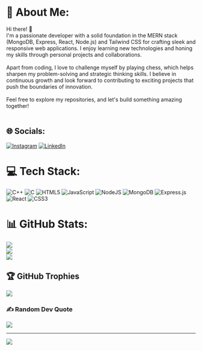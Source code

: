 # 💫 About Me:
Hi there! 👋<br>I'm a passionate developer with a solid foundation in the MERN stack (MongoDB, Express, React, Node.js) and Tailwind CSS for crafting sleek and responsive web applications. I enjoy learning new technologies and honing my skills through personal projects and collaborations.<br><br>Apart from coding, I love to challenge myself by playing chess, which helps sharpen my problem-solving and strategic thinking skills. I believe in continuous growth and look forward to contributing to exciting projects that push the boundaries of innovation.<br><br>Feel free to explore my repositories, and let's build something amazing together!<br><br>


## 🌐 Socials:
[![Instagram](https://img.shields.io/badge/Instagram-%23E4405F.svg?logo=Instagram&logoColor=white)](https://instagram.com/goyal_shivansh28) [![LinkedIn](https://img.shields.io/badge/LinkedIn-%230077B5.svg?logo=linkedin&logoColor=white)](https://linkedin.com/in/goyalshivansh) 

# 💻 Tech Stack:
![C++](https://img.shields.io/badge/c++-%2300599C.svg?style=for-the-badge&logo=c%2B%2B&logoColor=white) ![C](https://img.shields.io/badge/c-%2300599C.svg?style=for-the-badge&logo=c&logoColor=white) ![HTML5](https://img.shields.io/badge/html5-%23E34F26.svg?style=for-the-badge&logo=html5&logoColor=white) ![JavaScript](https://img.shields.io/badge/javascript-%23323330.svg?style=for-the-badge&logo=javascript&logoColor=%23F7DF1E) ![NodeJS](https://img.shields.io/badge/node.js-6DA55F?style=for-the-badge&logo=node.js&logoColor=white) ![MongoDB](https://img.shields.io/badge/MongoDB-%234ea94b.svg?style=for-the-badge&logo=mongodb&logoColor=white) ![Express.js](https://img.shields.io/badge/express.js-%23404d59.svg?style=for-the-badge&logo=express&logoColor=%2361DAFB) ![React](https://img.shields.io/badge/react-%2320232a.svg?style=for-the-badge&logo=react&logoColor=%2361DAFB) ![CSS3](https://img.shields.io/badge/css3-%231572B6.svg?style=for-the-badge&logo=css3&logoColor=white)
# 📊 GitHub Stats:
![](https://github-readme-stats.vercel.app/api?username=goyalshivansh2805&theme=dark&hide_border=false&include_all_commits=false&count_private=false)<br/>
![](https://github-readme-streak-stats.herokuapp.com/?user=goyalshivansh2805&theme=dark&hide_border=false)<br/>
![](https://github-readme-stats.vercel.app/api/top-langs/?username=goyalshivansh2805&theme=dark&hide_border=false&include_all_commits=false&count_private=false&layout=compact)

## 🏆 GitHub Trophies
![](https://github-profile-trophy.vercel.app/?username=goyalshivansh2805&theme=radical&no-frame=false&no-bg=true&margin-w=4)

### ✍️ Random Dev Quote
![](https://quotes-github-readme.vercel.app/api?type=horizontal&theme=radical)

---
[![](https://visitcount.itsvg.in/api?id=goyalshivansh2805&icon=0&color=0)](https://visitcount.itsvg.in)
